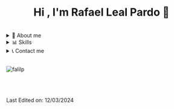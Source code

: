 <h1 align="center"><b>Hi , I'm Rafael Leal Pardo 👋</b></h1>
<!--<p align="center">
  <a href="https://github.com/DenverCoder1/readme-typing-svg">
    <img src="https://readme-typing-svg.herokuapp.com?font=Time+New+Roman&color=cyan&size=25&center=true&vCenter=true&width=600&height=100&lines=Computer+Engineering+student+👨🏻‍💻+&#9881;;++;Love+to+learn+new+stuffs+&#9881.">
  </a>
</p>-->
<br>

<details>
  <summary>📕 About me</summary>
  <br>
  Fourth year student Computer Engineering (GII) with specialization in technology information at the University of Cádiz. Passionate about innovation and technology, results-oriented, with a proactive attitude, self-taught and collaborative. I am ready to face new challenges.
</details>
<details>
  <summary>📊 Skills</summary>
  <p align="center">
    <h3>Languages</h3>
    <img src="https://img.shields.io/badge/C%20-%232370ED.svg?style=for-the-badge&logo=c&logoColor=white" height="30"/>
    <img src="https://img.shields.io/badge/C++%20-%2300599C.svg?style=for-the-badge&logo=c%2B%2B&logoColor=white" height="30"/>
    <img src="https://img.shields.io/badge/Python%20-%2314354C.svg?style=for-the-badge&logo=python&logoColor=yellow" height="30"/>
    <img src="https://img.shields.io/badge/Java-%23FF5722.svg?style=for-the-badge&logo=openjdk&logoColor=white" height="30"/>
    <img src="https://img.shields.io/badge/PHP-%23777BB4.svg?style=for-the-badge&logo=PHP&logoColor=white" height="30"/>
  </p>
  <br>
  <p align="center">
    <h3>Technologies</h3>
    <img src="https://img.shields.io/badge/SQL%20-%232370ED.svg?style=for-the-badge&logo=mysql&logoColor=white" height="30"/>
    <img src="https://img.shields.io/badge/GIT%20-000000.svg?style=for-the-badge&logo=git&logoColor=red" height="30"/>
    <img src="https://img.shields.io/badge/Django%20-135C16.svg?style=for-the-badge&logo=django&logoColor=white" height="30"/>
    <img src="https://img.shields.io/badge/Spring%20-37DC3E.svg?style=for-the-badge&logo=spring&logoColor=white" height="30"/>
    <img src="https://img.shields.io/badge/Docker%20-4693E5.svg?style=for-the-badge&logo=docker&logoColor=white" height="30"/>
    <img src="https://img.shields.io/badge/Kubernetes%20-215DA0.svg?style=for-the-badge&logo=kubernetes&logoColor=white" height="30"/>
  </p>
  <br>
  <p align="center">
    <h3>Software and Tools</h3>
    <img src="https://img.shields.io/badge/github-%23121011.svg?style=for-the-badge&logo=github&logoColor=white" height="30"/>
    <img src="https://img.shields.io/badge/Visual%20Studio%20Code-0078d7.svg?style=for-the-badge&logo=visual-studio-code&logoColor=white" height="30"/>
    <img src="https://img.shields.io/badge/Windows-blue?style=for-the-badge&logo=windows&logoColor=black" height="30"/>
    <img src="https://img.shields.io/badge/Linux-FCC624?style=for-the-badge&logo=linux&logoColor=black" height="30"/>
  </p>
  <br>
  <p align="center">
    <h3>Extras</h3>
    <img src="https://img.shields.io/badge/Latex-117A65.svg?style=for-the-badge&logo=latex&logoColor=white" height="30"/>
    <img src="https://img.shields.io/badge/Overleaf-32C75B.svg?style=for-the-badge&logo=Overleaf&logoColor=white" height="30"/>
    <img src="https://img.shields.io/badge/Markdown-%23000000.svg?style=for-the-badge&logo=markdown&logoColor=white" height="30"/>
  </p>
  <br>
</details>
<details>
  <summary>📞 Contact me</summary>
    <br>  
    <a href="mailto:rafaellealpardo@gmail.com" target="blank"><img src="https://img.shields.io/badge/Gmail%20-red.svg?style=for-the-badge&logo=gmail&logoColor=white" height="30"/></a>
    <a href="https://www.linkedin.com/in/rafaellealpardo/" target="blank"><img src="https://img.shields.io/badge/Linkedin%20-blue.svg?style=for-the-badge&logo=linkedin&logoColor=white" height="30"/></a>
</details>
<br>
<p><img align="center"
    src="https://github-readme-stats.vercel.app/api/top-langs?username=falilp&show_icons=true&locale=en&bg_color=0d1117&text_color=ffffff&layout=compact"
    alt="falilp" 
    bg_color=#808080/></p>

<br>
<br><br>
Last Edited on: 12/03/2024
